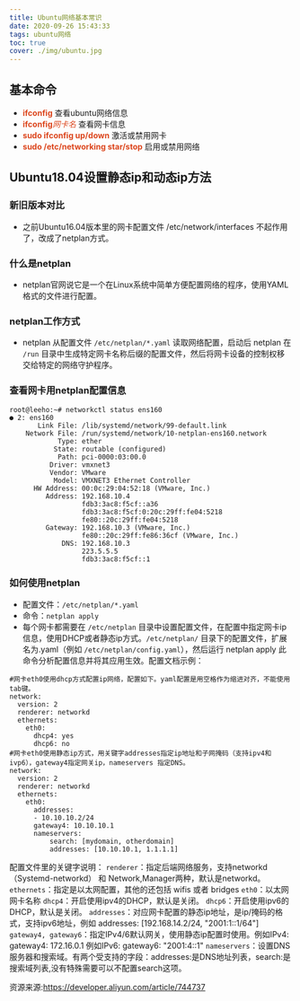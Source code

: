 ```yaml
---
title: Ubuntu网络基本常识
date: 2020-09-26 15:43:33
tags: ubuntu网络
toc: true
cover: ./img/ubuntu.jpg
---
```

## __基本命令__

* <font color="#DC461D"><b>ifconfig</b></font>  查看ubuntu网络信息
* <font color="#DC461D"><b>ifconfig</b><i>网卡名</i></font> 查看网卡信息
* <font color="#DC461D"><b>sudo ifconfig up/down</b></font> 激活或禁用网卡
* <font color="#DC461D"><b>sudo /etc/networking star/stop</b></font> 启用或禁用网络
<!--more-->

## __Ubuntu18.04设置静态ip和动态ip方法__

### __新旧版本对比__
* 之前Ubuntu16.04版本里的网卡配置文件 /etc/network/interfaces  不起作用了，改成了netplan方式。

### __什么是netplan__
* netplan官网说它是一个在Linux系统中简单方便配置网络的程序，使用YAML格式的文件进行配置。

### __netplan工作方式__
* netplan 从配置文件 `/etc/netplan/*.yaml` 读取网络配置，启动后 netplan 在 `/run` 目录中生成特定网卡名称后缀的配置文件，然后将网卡设备的控制权移交给特定的网络守护程序。

### __查看网卡用netplan配置信息__
```
root@leeho:~# networkctl status ens160
● 2: ens160
       Link File: /lib/systemd/network/99-default.link
    Network File: /run/systemd/network/10-netplan-ens160.network
            Type: ether
           State: routable (configured)
            Path: pci-0000:03:00.0
          Driver: vmxnet3
          Vendor: VMware
           Model: VMXNET3 Ethernet Controller
      HW Address: 00:0c:29:04:52:18 (VMware, Inc.)
         Address: 192.168.10.4
                  fdb3:3ac8:f5cf::a36
                  fdb3:3ac8:f5cf:0:20c:29ff:fe04:5218
                  fe80::20c:29ff:fe04:5218
         Gateway: 192.168.10.3 (VMware, Inc.)
                  fe80::20c:29ff:fe86:36cf (VMware, Inc.)
             DNS: 192.168.10.3
                  223.5.5.5
                  fdb3:3ac8:f5cf::1
```
### __如何使用netplan__
* 配置文件：`/etc/netplan/*.yaml`
* 命令：`netplan apply`
* 每个网卡都需要在 `/etc/netplan` 目录中设置配置文件，在配置中指定网卡ip信息，使用DHCP或者静态ip方式。`/etc/netplan/` 目录下的配置文件，扩展名为.yaml（例如 `/etc/netplan/config.yaml`），然后运行 netplan apply 此命令分析配置信息并将其应用生效。配置文档示例：
```
#网卡eth0使用dhcp方式配置ip网络，配置如下。yaml配置是用空格作为缩进对齐，不能使用tab键。
network:
  version: 2
  renderer: networkd
  ethernets:
    eth0:
      dhcp4: yes
      dhcp6: no
#网卡eth0使用静态ip方式，用关键字addresses指定ip地址和子网掩码（支持ipv4和ivp6），gateway4指定网关ip，nameservers 指定DNS。
network:
  version: 2
  renderer: networkd
  ethernets:
    eth0:
      addresses:
      - 10.10.10.2/24
      gateway4: 10.10.10.1
      nameservers:
          search: [mydomain, otherdomain]
          addresses: [10.10.10.1, 1.1.1.1]
```
配置文件里的关键字说明：
`renderer`：指定后端网络服务，支持networkd（Systemd-networkd） 和 Network,Manager两种，默认是networkd。
`ethernets`：指定是以太网配置，其他的还包括 wifis 或者 bridges
`eth0`：以太网网卡名称
`dhcp4`：开启使用ipv4的DHCP，默认是关闭。
`dhcp6`：开启使用ipv6的DHCP，默认是关闭。
`addresses`：对应网卡配置的静态ip地址，是ip/掩码的格式，支持ipv6地址，例如 addresses: [192.168.14.2/24, "2001:1::1/64"]
`gateway4, gateway6`：指定IPv4/6默认网关，使用静态ip配置时使用。例如IPv4: gateway4: 172.16.0.1 例如IPv6: gateway6: "2001:4::1"
`nameservers`：设置DNS服务器和搜索域。有两个受支持的字段：addresses:是DNS地址列表，search:是搜索域列表,没有特殊需要可以不配置search这项。

资源来源:https://developer.aliyun.com/article/744737


